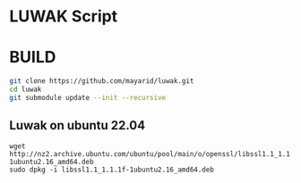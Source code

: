 # LUWAK Script

# BUILD

```bash
git clone https://github.com/mayarid/luwak.git
cd luwak
git submodule update --init --recursive
```

## Luwak on ubuntu 22.04
```
wget http://nz2.archive.ubuntu.com/ubuntu/pool/main/o/openssl/libssl1.1_1.1.1f-1ubuntu2.16_amd64.deb
sudo dpkg -i libssl1.1_1.1.1f-1ubuntu2.16_amd64.deb
```